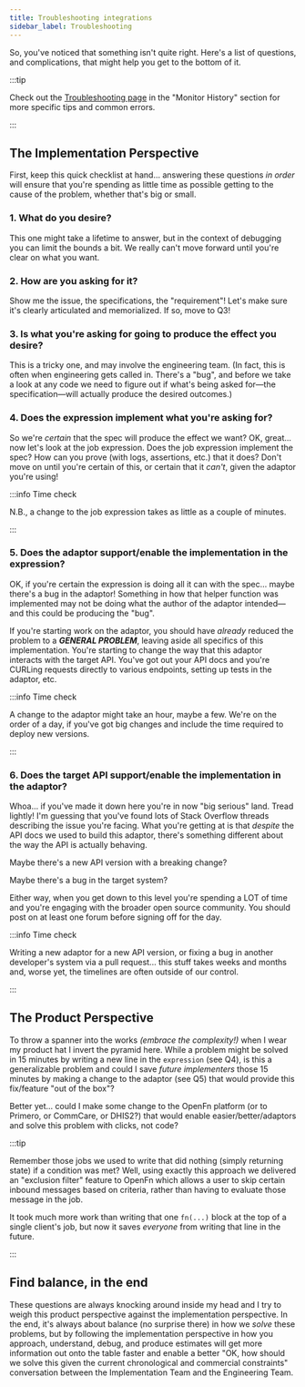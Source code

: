 ```yaml
---
title: Troubleshooting integrations
sidebar_label: Troubleshooting
---
```


So, you've noticed that something isn't quite right. Here's a list of questions,
and complications, that might help you get to the bottom of it.

:::tip

Check out the [Troubleshooting page](../monitor-history/troubleshooting.md) in
the "Monitor History" section for more specific tips and common errors.

:::

<!--truncate-->

## The Implementation Perspective

First, keep this quick checklist at hand... answering these questions _in order_
will ensure that you're spending as little time as possible getting to the cause
of the problem, whether that's big or small.

### 1. What do you desire?

This one might take a lifetime to answer, but in the context of debugging you
can limit the bounds a bit. We really can't move forward until you're clear on
what you want.

### 2. How are you asking for it?

Show me the issue, the specifications, the "requirement"! Let's make sure it's
clearly articulated and memorialized. If so, move to Q3!

### 3. Is what you're asking for going to produce the effect you desire?

This is a tricky one, and may involve the engineering team. (In fact, this is
often when engineering gets called in. There's a "bug", and before we take a
look at any code we need to figure out if what's being asked for—the
specification—will actually produce the desired outcomes.)

### 4. Does the expression implement what you're asking for?

So we're _certain_ that the spec will produce the effect we want? OK, great...
now let's look at the job expression. Does the job expression implement the
spec? How can you prove (with logs, assertions, etc.) that it does? Don't move
on until you're certain of this, or certain that it _can't_, given the adaptor
you're using!

:::info Time check

N.B., a change to the job expression takes as little as a couple of minutes.

:::

### 5. Does the adaptor support/enable the implementation in the expression?

OK, if you're certain the expression is doing all it can with the spec... maybe
there's a bug in the adaptor! Something in how that helper function was
implemented may not be doing what the author of the adaptor intended—and this
could be producing the "bug".

If you're starting work on the adaptor, you should have _already_ reduced the
problem to a **_GENERAL PROBLEM_**, leaving aside all specifics of this
implementation. You're starting to change the way that this adaptor interacts
with the target API. You've got out your API docs and you're CURLing requests
directly to various endpoints, setting up tests in the adaptor, etc.

:::info Time check

A change to the adaptor might take an hour, maybe a few. We're on the order of a
day, if you've got big changes and include the time required to deploy new
versions.

:::

### 6. Does the target API support/enable the implementation in the adaptor?

Whoa... if you've made it down here you're in now "big serious" land. Tread
lightly! I'm guessing that you've found lots of Stack Overflow threads
describing the issue you're facing. What you're getting at is that _despite_ the
API docs we used to build this adaptor, there's something different about the
way the API is actually behaving.

Maybe there's a new API version with a breaking change?

Maybe there's a bug in the target system?

Either way, when you get down to this level you're spending a LOT of time and
you're engaging with the broader open source community. You should post on at
least one forum before signing off for the day.

:::info Time check

Writing a new adaptor for a new API version, or fixing a bug in another
developer's system via a pull request... this stuff takes weeks and months and,
worse yet, the timelines are often outside of our control.

:::

## The Product Perspective

To throw a spanner into the works _(embrace the complexity!)_ when I wear my
product hat I invert the pyramid here. While a problem might be solved in 15
minutes by writing a new line in the `expression` (see Q4), is this a
generalizable problem and could I save _future implementers_ those 15 minutes by
making a change to the adaptor (see Q5) that would provide this fix/feature "out
of the box"?

Better yet... could I make some change to the OpenFn platform (or to Primero, or
CommCare, or DHIS2?) that would enable easier/better/adaptors and solve this
problem with clicks, not code?

:::tip

Remember those jobs we used to write that did nothing (simply returning state)
if a condition was met? Well, using exactly this approach we delivered an
"exclusion filter" feature to OpenFn which allows a user to skip certain inbound
messages based on criteria, rather than having to evaluate those message in the
job.

It took much more work than writing that one `fn(...)` block at the top of a
single client's job, but now it saves _everyone_ from writing that line in the
future.

:::

## Find balance, in the end

These questions are always knocking around inside my head and I try to weigh
this product perspective against the implementation perspective. In the end,
it's always about balance (no surprise there) in how we _solve_ these problems,
but by following the implementation perspective in how you approach, understand,
debug, and produce estimates will get more information out onto the table faster
and enable a better "OK, how should we solve this given the current
chronological and commercial constraints" conversation between the
Implementation Team and the Engineering Team.

